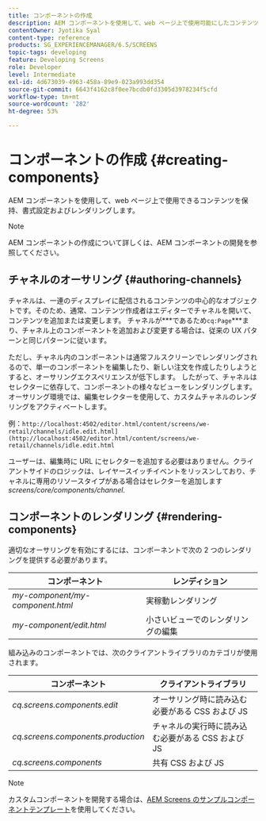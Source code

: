 ```yaml
---
title: コンポーネントの作成
description: AEM コンポーネントを使用して、web ページ上で使用可能にしたコンテンツを保持、書式設定およびレンダリングする方法について説明します。
contentOwner: Jyotika Syal
content-type: reference
products: SG_EXPERIENCEMANAGER/6.5/SCREENS
topic-tags: developing
feature: Developing Screens
role: Developer
level: Intermediate
exl-id: 4d673039-4963-458a-89e9-023a993dd354
source-git-commit: 6643f4162c8f0ee7bcdb0fd3305d3978234f5cfd
workflow-type: tm+mt
source-wordcount: '282'
ht-degree: 53%

---
```


# コンポーネントの作成 {#creating-components}

AEM コンポーネントを使用して、web ページ上で使用できるコンテンツを保持、書式設定およびレンダリングします。

>[!NOTE]
>
>AEM コンポーネントの作成について詳しくは、AEM コンポーネントの開発を参照してください。

## チャネルのオーサリング {#authoring-channels}

チャネルは、一連のディスプレイに配信されるコンテンツの中心的なオブジェクトです。そのため、通常、コンテンツ作成者はエディターでチャネルを開いて、コンテンツを追加または変更します。 チャネルが***であるため`cq:Page`***まり、チャネル上のコンポーネントを追加および変更する場合は、従来の UX パターンと同じパターンに従います。

ただし、チャネル内のコンポーネントは通常フルスクリーンでレンダリングされるので、単一のコンポーネントを編集したり、新しい注文を作成したりしようとすると、オーサリングエクスペリエンスが低下します。 したがって、チャネルはセレクターに依存して、コンポーネントの様々なビューをレンダリングします。 オーサリング環境では、編集セレクターを使用して、カスタムチャネルのレンダリングをアクティベートします。

例：`http://localhost:4502/editor.html/content/screens/we-retail/channels/idle.edit.html](http://localhost:4502/editor.html/content/screens/we-retail/channels/idle.edit.html`

ユーザーは、編集時に URL にセレクターを追加する必要はありません。クライアントサイドのロジックは、レイヤースイッチイベントをリッスンしており、チャネルに専用のリソースタイプがある場合はセレクターを追加します *screens/core/components/channel*.

## コンポーネントのレンダリング {#rendering-components}

適切なオーサリングを有効にするには、コンポーネントで次の 2 つのレンダリングを提供する必要があります。

| **コンポーネント** | **レンディション** |
|---|---|
| *my-component/my-component.html* | 実稼動レンダリング |
| *my-component/edit.html* | 小さいビューでのレンダリングの編集 |

組み込みのコンポーネントでは、次のクライアントライブラリのカテゴリが使用されます。

| **コンポーネント** | **クライアントライブラリ** |
|---|---|
| *cq.screens.components.edit* | オーサリング時に読み込む必要がある CSS および JS |
| *cq.screens.components.production* | チャネルの実行時に読み込む必要がある CSS および JS |
| *cq.screens.components* | 共有 CSS および JS |

>[!NOTE]
>
>カスタムコンポーネントを開発する場合は、[AEM Screens のサンプルコンポーネントテンプレート](https://github.com/Adobe-Marketing-Cloud/aem-screens-component-template)を使用してください。
